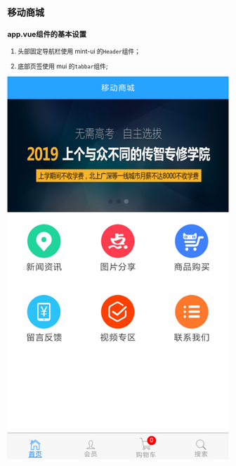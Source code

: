 ## 移动商城

### app.vue组件的基本设置

1. 头部固定导航栏使用 mint-ui 的`Header`组件；

2. 底部页签使用 mui 的`tabbar`组件;

  ![home](.\assets\home.png)